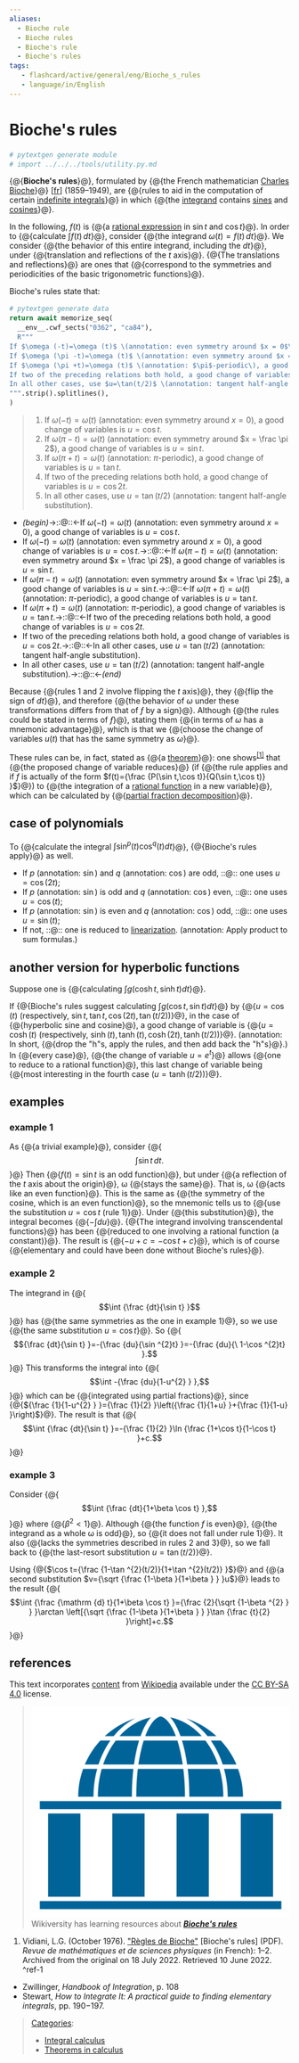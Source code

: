 ```yaml
---
aliases:
  - Bioche rule
  - Bioche rules
  - Bioche's rule
  - Bioche's rules
tags:
   - flashcard/active/general/eng/Bioche_s_rules
   - language/in/English
---
```


# Bioche's rules

```Python
# pytextgen generate module
# import ../../../tools/utility.py.md
```

<!-- | ![](../../archives/Wikimedia%20Commons/Text%20document%20with%20red%20question%20mark.svg) | This article includes a [list of references](https://en.wikipedia.org/wiki/Wikipedia:Citing%20sources), [related reading](https://en.wikipedia.org/wiki/Wikipedia:Further%20reading), or [external links](https://en.wikipedia.org/wiki/Wikipedia:External%20links), __but its sources remain unclear because it lacks [inline citations](https://en.wikipedia.org/wiki/Wikipedia:Citing%20sources#Inline_citations)__. Please help [improve](https://en.wikipedia.org/wiki/Wikipedia:WikiProject%20Reliability) this article by [introducing](https://en.wikipedia.org/wiki/Wikipedia:When%20to%20cite) more precise citations. _\(June 2022\)__\([Learn how and when to remove this message](https://en.wikipedia.org/wiki/Help:Maintenance%20template%20removal)\)_ | -->

{@{__Bioche's rules__}@}, formulated by {@{the French mathematician [Charles Bioche](Charles%20Bioche.md)}@} \[[fr](fr_Charles%20Bioche.md)\] \(1859–1949\), are {@{rules to aid in the computation of certain [indefinite integrals](indefinite%20integral.md)}@} in which {@{the [integrand](integrand.md#terminology%20and%20notation) contains [sines](sine.md) and [cosines](cosine.md)}@}. <!--SR:!2025-07-09,4,309!2025-07-09,4,309!2025-07-09,4,309!2025-07-09,4,309-->

In the following, $f(t)$ is {@{a [rational expression](rational%20function.md) in $\sin t$ and $\cos t$}@}. In order to {@{calculate $\int f(t)\,dt$}@}, consider {@{the integrand $\omega (t)=f(t)\,dt$}@}. We consider {@{the behavior of this entire integrand, including the $dt$}@}, under {@{translation and reflections of the _t_ axis}@}. {@{The translations and reflections}@} are ones that {@{correspond to the symmetries and periodicities of the basic trigonometric functions}@}. <!--SR:!2026-12-26,688,330!2028-08-09,1165,350!2025-07-09,4,309!2025-07-09,4,309!2025-07-09,4,309!2025-07-09,4,309!2025-07-09,4,309-->

Bioche's rules state that:

```Python
# pytextgen generate data
return await memorize_seq(
  __env__.cwf_sects("0362", "ca84"),
  R"""
If $\omega (-t)=\omega (t)$ \(annotation: even symmetry around $x = 0$\), a good change of variables is $u=\cos t$.
If $\omega (\pi -t)=\omega (t)$ \(annotation: even symmetry around $x = \frac \pi 2$\), a good change of variables is $u=\sin t$.
If $\omega (\pi +t)=\omega (t)$ \(annotation: $\pi$-periodic\), a good change of variables is $u=\tan t$.
If two of the preceding relations both hold, a good change of variables is $u=\cos 2t$.
In all other cases, use $u=\tan(t/2)$ \(annotation: tangent half-angle substitution\).
""".strip().splitlines(),
)
```

<!--pytextgen generate section="0362"--><!-- The following content is generated at 2025-07-05T20:07:58.018509+08:00. Any edits will be overridden! -->

> 1. If $\omega (-t)=\omega (t)$ \(annotation: even symmetry around $x = 0$\), a good change of variables is $u=\cos t$.
> 2. If $\omega (\pi -t)=\omega (t)$ \(annotation: even symmetry around $x = \frac \pi 2$\), a good change of variables is $u=\sin t$.
> 3. If $\omega (\pi +t)=\omega (t)$ \(annotation: $\pi$-periodic\), a good change of variables is $u=\tan t$.
> 4. If two of the preceding relations both hold, a good change of variables is $u=\cos 2t$.
> 5. In all other cases, use $u=\tan(t/2)$ \(annotation: tangent half-angle substitution\).

<!--/pytextgen-->

<!--pytextgen generate section="ca84"--><!-- The following content is generated at 2025-07-05T20:07:58.075023+08:00. Any edits will be overridden! -->

- _(begin)_→::@::←If $\omega (-t)=\omega (t)$ \(annotation: even symmetry around $x = 0$\), a good change of variables is $u=\cos t$. <!--SR:!2026-03-10,392,270!2025-07-14,285,330-->
- If $\omega (-t)=\omega (t)$ \(annotation: even symmetry around $x = 0$\), a good change of variables is $u=\cos t$.→::@::←If $\omega (\pi -t)=\omega (t)$ \(annotation: even symmetry around $x = \frac \pi 2$\), a good change of variables is $u=\sin t$. <!--SR:!2027-02-13,677,290!2027-08-18,846,310-->
- If $\omega (\pi -t)=\omega (t)$ \(annotation: even symmetry around $x = \frac \pi 2$\), a good change of variables is $u=\sin t$.→::@::←If $\omega (\pi +t)=\omega (t)$ \(annotation: $\pi$-periodic\), a good change of variables is $u=\tan t$. <!--SR:!2026-11-29,601,310!2025-11-26,223,290-->
- If $\omega (\pi +t)=\omega (t)$ \(annotation: $\pi$-periodic\), a good change of variables is $u=\tan t$.→::@::←If two of the preceding relations both hold, a good change of variables is $u=\cos 2t$. <!--SR:!2025-12-09,347,290!2025-07-18,288,330-->
- If two of the preceding relations both hold, a good change of variables is $u=\cos 2t$.→::@::←In all other cases, use $u=\tan(t/2)$ \(annotation: tangent half-angle substitution\). <!--SR:!2027-10-18,902,330!2025-12-18,351,290-->
- In all other cases, use $u=\tan(t/2)$ \(annotation: tangent half-angle substitution\).→::@::←_(end)_ <!--SR:!2027-09-14,892,330!2026-11-18,607,310-->

<!--/pytextgen-->

Because {@{rules 1 and 2 involve flipping the _t_ axis}@}, they {@{flip the sign of _dt_}@}, and therefore {@{the behavior of _ω_ under these transformations differs from that of _ƒ_ by a sign}@}. Although {@{the rules could be stated in terms of _ƒ_}@}, stating them {@{in terms of _ω_ has a mnemonic advantage}@}, which is that we {@{choose the change of variables _u_\(_t_\) that has the same symmetry as _ω_}@}. <!--SR:!2025-07-09,4,309!2025-07-09,4,309!2025-07-09,4,309!2025-07-09,4,309!2025-07-09,4,309!2025-07-09,4,309-->

These rules can be, in fact, stated as {@{a [theorem](theorem.md)}@}: one shows<sup>[\[1\]](#^ref-1)</sup> that {@{the proposed change of variable reduces}@} \(if {@{the rule applies and if _f_ is actually of the form $f(t)={\frac {P(\sin t,\cos t)}{Q(\sin t,\cos t)} }$}@}\) to {@{the integration of a [rational function](rational%20function.md) in a new variable}@}, which can be calculated by {@{[partial fraction decomposition](partial%20fraction%20decomposition.md)}@}. <!--SR:!2025-07-09,4,309!2025-07-09,4,309!2025-07-09,4,309!2025-07-09,4,309!2025-07-09,4,309-->

## case of polynomials

To {@{calculate the integral $\int \sin ^{p}(t)\cos ^{q}(t)dt$}@}, {@{Bioche's rules apply}@} as well. <!--SR:!2025-07-09,4,309!2025-07-09,4,309-->

- If _p_ \(annotation: $\sin$\) and _q_ \(annotation: $\cos$\) are odd, ::@:: one uses $u=\cos(2t)$; <!--SR:!2025-07-09,4,309!2025-07-09,4,309-->
- If _p_ \(annotation: $\sin$\) is odd and _q_ \(annotation: $\cos$\) even, ::@:: one uses $u=\cos(t)$; <!--SR:!2025-07-09,4,309!2025-07-09,4,309-->
- If _p_ \(annotation: $\sin$\) is even and _q_ \(annotation: $\cos$\) odd, ::@:: one uses $u=\sin(t)$; <!--SR:!2025-07-09,4,309!2025-07-09,4,309-->
- If not, ::@:: one is reduced to [linearization](linearization.md). \(annotation: Apply product to sum formulas.\) <!--SR:!2025-07-09,4,309!2025-07-09,4,309-->

## another version for hyperbolic functions

Suppose one is {@{calculating $\int g(\cosh t,\sinh t)dt$}@}. <!--SR:!2025-07-09,4,309-->

If {@{Bioche's rules suggest calculating $\int g(\cos t,\sin t)dt$}@} by {@{$u=\cos(t)$ \(respectively, $\sin t,\tan t,\cos(2t),\tan(t/2)$\)}@}, in the case of {@{hyperbolic sine and cosine}@}, a good change of variable is {@{$u=\cosh(t)$ \(respectively, $\sinh(t),\tanh(t),\cosh(2t),\tanh(t/2)$\)}@}. \(annotation: In short, {@{drop the "h"s, apply the rules, and then add back the "h"s}@}.\) In {@{every case}@}, {@{the change of variable $u=e^{t}$}@} allows {@{one to reduce to a rational function}@}, this last change of variable being {@{most interesting in the fourth case \($u=\tanh(t/2)$\)}@}. <!--SR:!2025-07-09,4,309!2025-07-09,4,309!2025-07-09,4,309!2025-07-09,4,309!2025-07-09,4,309!2025-07-09,4,309!2025-07-09,4,309!2025-07-09,4,309!2025-07-09,4,309-->

## examples

### example 1

As {@{a trivial example}@}, consider {@{$$\int \sin t\,dt.$$}@} Then {@{$f(t)=\sin t$ is an odd function}@}, but under {@{a reflection of the _t_ axis about the origin}@}, ω {@{stays the same}@}. That is, ω {@{acts like an even function}@}. This is the same as {@{the symmetry of the cosine, which is an even function}@}, so the mnemonic tells us to {@{use the substitution $u=\cos t$ \(rule 1\)}@}. Under {@{this substitution}@}, the integral becomes {@{$-\int du$}@}. {@{The integrand involving transcendental functions}@} has been {@{reduced to one involving a rational function \(a constant\)}@}. The result is {@{$-u+c=-\cos t+c$}@}, which is of course {@{elementary and could have been done without Bioche's rules}@}. <!--SR:!2025-07-09,4,309!2025-07-09,4,309!2025-07-09,4,309!2025-07-09,4,309!2025-07-09,4,309!2025-07-09,4,309!2025-07-09,4,309!2025-07-09,4,309!2025-07-09,4,309!2025-07-09,4,309!2025-07-09,4,309!2025-07-09,4,309!2025-07-09,4,309!2025-07-09,4,309-->

### example 2

The integrand in {@{$$\int {\frac {dt}{\sin t} }$$}@} has {@{the same symmetries as the one in example 1}@}, so we use {@{the same substitution $u=\cos t$}@}. So {@{$${\frac {dt}{\sin t} }=-{\frac {du}{\sin ^{2}t} }=-{\frac {du}{\ 1-\cos ^{2}t} }.$$}@} This transforms the integral into {@{$$\int -{\frac {du}{1-u^{2} } },$$}@} which can be {@{integrated using partial fractions}@}, since {@{${\frac {1}{1-u^{2} } }={\frac {1}{2} }\left({\frac {1}{1+u} }+{\frac {1}{1-u} }\right)$}@}. The result is that {@{$$\int {\frac {dt}{\sin t} }=-{\frac {1}{2} }\ln {\frac {1+\cos t}{1-\cos t} }+c.$$}@} <!--SR:!2025-07-09,4,309!2025-07-09,4,309!2025-07-09,4,309!2025-07-09,4,309!2025-07-09,4,309!2025-07-09,4,309!2025-07-09,4,309!2025-07-09,4,309-->

### example 3

Consider {@{$$\int {\frac {dt}{1+\beta \cos t} },$$}@} where {@{$\beta ^{2}<1$}@}. Although {@{the function _f_ is even}@}, {@{the integrand as a whole ω is odd}@}, so {@{it does not fall under rule 1}@}. It also {@{lacks the symmetries described in rules 2 and 3}@}, so we fall back to {@{the last-resort substitution $u=\tan(t/2)$}@}. <!--SR:!2025-07-09,4,309!2025-07-09,4,309!2025-07-09,4,309!2025-07-09,4,309!2025-07-09,4,309!2025-07-09,4,309!2025-07-09,4,309-->

Using {@{$\cos t={\frac {1-\tan ^{2}(t/2)}{1+\tan ^{2}(t/2)} }$}@} and {@{a second substitution $v={\sqrt {\frac {1-\beta }{1+\beta } } }u$}@} leads to the result {@{$$\int {\frac {\mathrm {d} t}{1+\beta \cos t} }={\frac {2}{\sqrt {1-\beta ^{2} } } }\arctan \left[{\sqrt {\frac {1-\beta }{1+\beta } } }\tan {\frac {t}{2} }\right]+c.$$}@} <!--SR:!2025-07-09,4,309!2025-07-08,3,289!2025-07-10,4,289-->

## references

This text incorporates [content](https://en.wikipedia.org/wiki/Bioche's_rules) from [Wikipedia](Wikipedia.md) available under the [CC BY-SA 4.0](https://creativecommons.org/licenses/by-sa/4.0/) license.

> ![Wikiversity logo](../../archives/Wikimedia%20Commons/Wikiversity%20logo%202017.svg) Wikiversity has learning resources about ___[Bioche's rules](https://en.wikiversity.org/wiki/Bioche%27s%20rules)___

1. <a id="CITEREFVidiani1976"></a> Vidiani, L.G. \(October 1976\). ["Règles de Bioche"](https://web.archive.org/web/20220718014842/http://www.georges-vidiani.com/wp-content/uploads/2016/09/Bioche-MP-Octobre-19760001.pdf) \[Bioche's rules\] \(PDF\). _Revue de mathématiques et de sciences physiques_ \(in French\): 1–2. Archived from the original on 18 July 2022. Retrieved 10 June 2022. <a id="^ref-1"></a>^ref-1

- Zwillinger, _Handbook of Integration_, p. 108
- Stewart, _How to Integrate It: A practical guide to finding elementary integrals_, pp. 190−197.

> [Categories](https://en.wikipedia.org/wiki/Help:Category):
>
> - [Integral calculus](https://en.wikipedia.org/wiki/Category:Integral%20calculus)
> - [Theorems in calculus](https://en.wikipedia.org/wiki/Category:Theorems%20in%20calculus)
